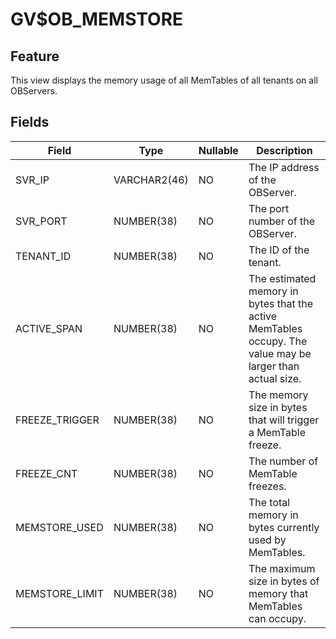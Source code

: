GV$OB_MEMSTORE
===================================

Feature
-----------

This view displays the memory usage of all MemTables of all tenants on all OBServers.

Fields
-------------

| **Field** | **Type** | **Nullable** | **Description** |
|----------------|--------------|----------------|----------------------------------|
| SVR_IP | VARCHAR2(46) | NO | The IP address of the OBServer. |
| SVR_PORT | NUMBER(38) | NO | The port number of the OBServer. |
| TENANT_ID | NUMBER(38) | NO | The ID of the tenant. |
| ACTIVE_SPAN | NUMBER(38) | NO | The estimated memory in bytes that the active MemTables occupy. The value may be larger than actual size. |
| FREEZE_TRIGGER | NUMBER(38) | NO | The memory size in bytes that will trigger a MemTable freeze. |
| FREEZE_CNT | NUMBER(38) | NO | The number of MemTable freezes. |
| MEMSTORE_USED | NUMBER(38) | NO | The total memory in bytes currently used by MemTables. |
| MEMSTORE_LIMIT | NUMBER(38) | NO | The maximum size in bytes of memory that MemTables can occupy. |
